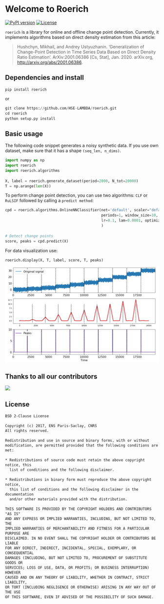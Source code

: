 # Welcome to Roerich

[![PyPI version](https://badge.fury.io/py/roerich.svg)](https://badge.fury.io/py/roerich)
[![License](https://img.shields.io/badge/License-BSD_2--Clause-orange.svg)](https://opensource.org/licenses/BSD-2-Clause)

`roerich` is a library for online and offline change point detection. Currently, it implements
algorithms based on direct density estimation from this article:

> Hushchyn, Mikhail, and Andrey Ustyuzhanin. ‘Generalization of Change-Point Detection in Time Series Data Based on Direct Density Ratio Estimation’. ArXiv:2001.06386 [Cs, Stat], Jan. 2020. arXiv.org, http://arxiv.org/abs/2001.06386.

## Dependencies and install

```
pip install roerich
```
or
```python
git clone https://github.com/HSE-LAMBDA/roerich.git
cd roerich
python setup.py install
```

## Basic usage

The following code snippet generates a noisy synthetic data. If you use own dataset, make
sure that it has a shape `(seq_len, n_dims)`.
```python
import numpy as np
import roerich
import roerich.algorithms

X, label = roerich.generate_dataset(period=2000, N_tot=20000)
T = np.arange(len(X))
```

To perform change point detection, you can use two algorithms: `CLF` or `RuLSIF`
followed by calling a `predict method`:

```python
cpd = roerich.algorithms.OnlineNNClassifier(net='default', scaler="default", metric="KL_sym",
                                            periods=1, window_size=10, lag_size=500, step=10, n_epochs=10,
                                            lr=0.1, lam=0.0001, optimizer="Adam"
                                            )

# Detect change points
score, peaks = cpd.predict(X)
```

For data visualization use:
```python
roerich.display(X, T, label, score, T, peaks)
```
![](images/demo.png)

## Thanks to all our contributors

<a href="https://github.com/HSE-LAMBDA/roerich/graphs/contributors">
  <img src="https://contributors-img.web.app/image?repo=HSE-LAMBDA/roerich" />
</a>

## License

```
BSD 2-Clause License

Copyright (c) 2017, ENS Paris-Saclay, CNRS
All rights reserved.

Redistribution and use in source and binary forms, with or without
modification, are permitted provided that the following conditions are met:

* Redistributions of source code must retain the above copyright notice, this
  list of conditions and the following disclaimer.

* Redistributions in binary form must reproduce the above copyright notice,
  this list of conditions and the following disclaimer in the documentation
  and/or other materials provided with the distribution.

THIS SOFTWARE IS PROVIDED BY THE COPYRIGHT HOLDERS AND CONTRIBUTORS "AS IS"
AND ANY EXPRESS OR IMPLIED WARRANTIES, INCLUDING, BUT NOT LIMITED TO, THE
IMPLIED WARRANTIES OF MERCHANTABILITY AND FITNESS FOR A PARTICULAR PURPOSE ARE
DISCLAIMED. IN NO EVENT SHALL THE COPYRIGHT HOLDER OR CONTRIBUTORS BE LIABLE
FOR ANY DIRECT, INDIRECT, INCIDENTAL, SPECIAL, EXEMPLARY, OR CONSEQUENTIAL
DAMAGES (INCLUDING, BUT NOT LIMITED TO, PROCUREMENT OF SUBSTITUTE GOODS OR
SERVICES; LOSS OF USE, DATA, OR PROFITS; OR BUSINESS INTERRUPTION) HOWEVER
CAUSED AND ON ANY THEORY OF LIABILITY, WHETHER IN CONTRACT, STRICT LIABILITY,
OR TORT (INCLUDING NEGLIGENCE OR OTHERWISE) ARISING IN ANY WAY OUT OF THE USE
OF THIS SOFTWARE, EVEN IF ADVISED OF THE POSSIBILITY OF SUCH DAMAGE.
```
